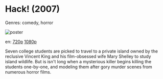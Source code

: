 # Hack! (2007)

Genres: comedy, horror

![poster](http://image.tmdb.org/t/p/w500/BRxOfz50omYUaOHBaJh56fzlPg.jpg)

en:
  [720p](magnet:?xt=urn:btih:B7AAC204714755388BDE476E72A66C91E6B92CF8&tr=udp://glotorrents.pw:6969/announce&tr=udp://tracker.opentrackr.org:1337/announce&tr=udp://torrent.gresille.org:80/announce&tr=udp://tracker.openbittorrent.com:80&tr=udp://tracker.coppersurfer.tk:6969&tr=udp://tracker.leechers-paradise.org:6969&tr=udp://p4p.arenabg.ch:1337&tr=udp://tracker.internetwarriors.net:1337)
  [1080p](magnet:?xt=urn:btih:EE51EE8C1D7A90AD3A7FF0662EA877179D7D5222&tr=udp://glotorrents.pw:6969/announce&tr=udp://tracker.opentrackr.org:1337/announce&tr=udp://torrent.gresille.org:80/announce&tr=udp://tracker.openbittorrent.com:80&tr=udp://tracker.coppersurfer.tk:6969&tr=udp://tracker.leechers-paradise.org:6969&tr=udp://p4p.arenabg.ch:1337&tr=udp://tracker.internetwarriors.net:1337)
  


Seven college students are picked to travel to a private island owned by the reclusive Vincent King and his film-obsessed wife Mary Shelley to study island wildlife. But is isn't long when a mysterious killer begins killing the students one-by-one, and modeling them after gory murder scenes from numerous horror films.